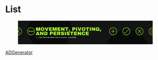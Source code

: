 # List

<figure><img src=".gitbook/assets/mayorsec.png" alt=""><figcaption></figcaption></figure>

[ADGenerator](https://github.com/dievus/ADGenerator#adgenerator)

## &#x20;<a href="#user-content-adgenerator" id="user-content-adgenerator"></a>
